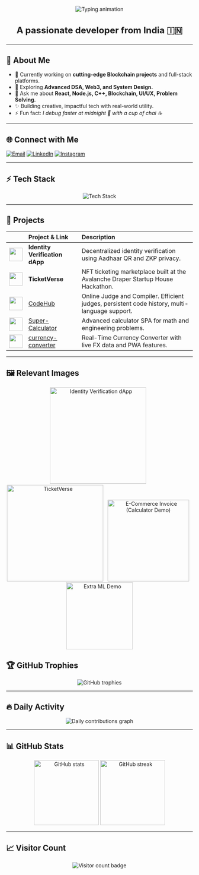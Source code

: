 <!-- Techy Typing Animation Heading (no background) -->
<p align="center">
  <img src="https://readme-typing-svg.herokuapp.com?font=Fira+Code&size=56&pause=1000&color=16F7FF&center=true&vCenter=true&width=900&lines=Hi+I+am+Gourav" alt="Typing animation" />
</p>

<h3 align="center" style="font-size:24px">A passionate developer from India 🇮🇳</h3>

---

## 🌟 About Me
- 🔭 Currently working on **cutting-edge Blockchain projects** and full-stack platforms.
- 🌱 Exploring **Advanced DSA, Web3, and System Design.**
- 💬 Ask me about **React, Node.js, C++, Blockchain, UI/UX, Problem Solving.**
- ✨ Building creative, impactful tech with real-world utility.
- ⚡ Fun fact: _I debug faster at midnight 🌙 with a cup of chai ☕_

---

## 🌐 Connect with Me
<p align="left">
  <a href="mailto:bt23btech11008@iith.ac.in"><img src="https://img.shields.io/badge/Email-D14836?style=for-the-badge&logo=gmail&logoColor=white" alt="Email"/></a>
  <a href="https://linkedin.com/in/gourav-kumar-bathwal-16057430a/" target="_blank"><img src="https://img.shields.io/badge/LinkedIn-0077B5?style=for-the-badge&logo=linkedin&logoColor=white" alt="LinkedIn"/></a>
  <a href="https://www.instagram.com/gouravbathwal/" target="_blank"><img src="https://img.shields.io/badge/Instagram-E4405F?style=for-the-badge&logo=instagram&logoColor=white" alt="Instagram"/></a>
</p>

---

## ⚡ Tech Stack
<p align="center">
  <img src="https://skillicons.dev/icons?i=cpp,js,ts,react,nodejs,express,mongodb,html,css,git,github,vscode,figma&perline=7" alt="Tech Stack"/>
</p>

---

## 🚀 Projects

|         | Project & Link     | Description                                                    |
|:-------:|:------------------|:---------------------------------------------------------------|
| <img src="https://i.ibb.co/Gd4vS6T/identity-dapp.png" width="36"/> | **Identity Verification dApp** | Decentralized identity verification using Aadhaar QR and ZKP privacy. |
| <img src="https://i.ibb.co/yVfJjP2/ticketverse.png" width="36"/> | **TicketVerse** | NFT ticketing marketplace built at the Avalanche Draper Startup House Hackathon. |
| <img src="https://cdn.jsdelivr.net/gh/devicons/devicon/icons/javascript/javascript-original.svg" width="36"/> | [CodeHub](https://github.com/Mr-Bathwal/CodeHub) | Online Judge and Compiler. Efficient judges, persistent code history, multi-language support. |
| <img src="https://cdn.jsdelivr.net/gh/devicons/devicon/icons/javascript/javascript-original.svg" width="36"/> | [Super-Calculator](https://github.com/Mr-Bathwal/Super-Calculator) | Advanced calculator SPA for math and engineering problems. |
| <img src="https://cdn.jsdelivr.net/gh/devicons/devicon/icons/javascript/javascript-original.svg" width="36"/> | [currency-converter](https://github.com/Mr-Bathwal/currency-converter) | Real-Time Currency Converter with live FX data and PWA features. |

---

## 🖼️ Relevant Images

<p align="center">
  <img src="https://i.ibb.co/Gd4vS6T/identity-dapp.png" width="260" alt="Identity Verification dApp"/>
  &nbsp;
  <img src="https://i.ibb.co/yVfJjP2/ticketverse.png" width="260" alt="TicketVerse"/>
  &nbsp;
  <img src="https://i.ibb.co/6mw4g6D/amazon-invoice.png" width="220" alt="E-Commerce Invoice (Calculator Demo)"/>
  &nbsp;
  <img src="https://i.ibb.co/7jKfQmP/mri-project.png" width="180" alt="Extra ML Demo"/>
</p>



## 🏆 GitHub Trophies
<p align="center">
  <img src="https://github-profile-trophy.vercel.app/?username=Mr-Bathwal&theme=onedark&column=6&margin-w=10&margin-h=10" alt="GitHub trophies"/>
</p>

---

## 🔥 Daily Activity
<!-- Show OFFICIAL GitHub contribution graph -->
<p align="center">
  <img src="https://github-readme-activity-graph.vercel.app/graph?username=Mr-Bathwal&theme=tokyo-night" alt="Daily contributions graph" />
</p>

---

## 📊 GitHub Stats
<p align="center">
  <img src="https://github-readme-stats.vercel.app/api?username=Mr-Bathwal&show_icons=true&theme=radical" height="175" alt="GitHub stats" />
  <img src="https://github-readme-streak-stats.herokuapp.com/?user=Mr-Bathwal&theme=radical" height="175" alt="GitHub streak"/>
</p>

---

## 📈 Visitor Count
<p align="center">
  <img src="https://visitor-badge.laobi.icu/badge?page_id=Mr-Bathwal" alt="Visitor count badge" />
</p>
